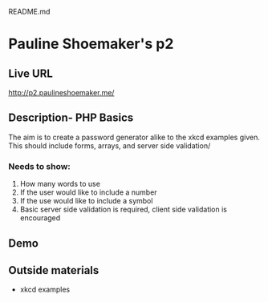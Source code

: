 README.md

# Pauline Shoemaker's p2

## Live URL
<http://p2.paulineshoemaker.me/>

## Description- PHP Basics
The aim is to create a password generator alike to the xkcd examples given. This should include forms, arrays, and server side validation/

### Needs to show:
1. How many words to use
2. If the user would like to include a number
3. If the use would like to include a symbol
4. Basic server side validation is required, client side validation is encouraged

## Demo
<Insert here>

## Outside materials
+ xkcd examples

